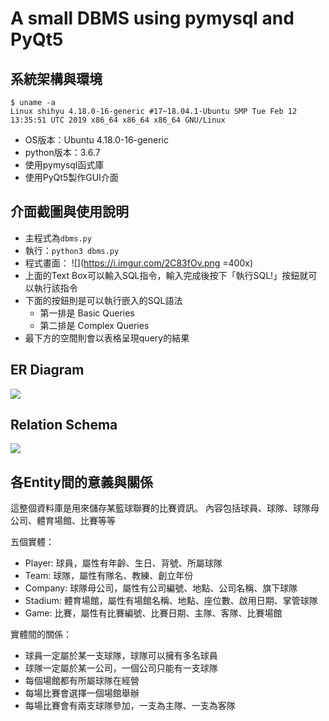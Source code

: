 # A small DBMS using pymysql and PyQt5

## 系統架構與環境
```
$ uname -a
Linux shihyu 4.18.0-16-generic #17~18.04.1-Ubuntu SMP Tue Feb 12 13:35:51 UTC 2019 x86_64 x86_64 x86_64 GNU/Linux
```
- OS版本：Ubuntu 4.18.0-16-generic
- python版本：3.6.7
- 使用pymysql函式庫
- 使用PyQt5製作GUI介面

## 介面截圖與使用說明

- 主程式為```dbms.py```
- 執行：```python3 dbms.py```
- 程式畫面：
![](https://i.imgur.com/2C83fOv.png =400x)
- 上面的Text Box可以輸入SQL指令，輸入完成後按下「執行SQL!」按鈕就可以執行該指令
- 下面的按鈕則是可以執行嵌入的SQL語法
    - 第一排是 Basic Queries
    - 第二排是 Complex Queries
- 最下方的空間則會以表格呈現query的結果

## ER Diagram
![](https://i.imgur.com/cpLmU4h.png)

## Relation Schema
![](https://i.imgur.com/T00jfbf.png)

## 各Entity間的意義與關係
這整個資料庫是用來儲存某籃球聯賽的比賽資訊。
內容包括球員、球隊、球隊母公司、體育場館、比賽等等

五個實體：
- Player: 球員，屬性有年齡、生日、背號、所屬球隊
- Team: 球隊，屬性有隊名、教練、創立年份
- Company: 球隊母公司，屬性有公司編號、地點、公司名稱、旗下球隊
- Stadium: 體育場館，屬性有場館名稱、地點、座位數、啟用日期、掌管球隊
- Game: 比賽，屬性有比賽編號、比賽日期、主隊、客隊、比賽場館

實體間的關係：
- 球員一定屬於某一支球隊，球隊可以擁有多名球員
- 球隊一定屬於某一公司，一個公司只能有一支球隊
- 每個場館都有所屬球隊在經營
- 每場比賽會選擇一個場館舉辦
- 每場比賽會有兩支球隊參加，一支為主隊、一支為客隊
